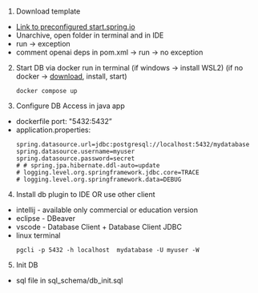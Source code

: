 #

1. Download template

- [Link to preconfigured start.spring.io](https://start.spring.io/#!type=maven-project&language=java&platformVersion=3.3.4&packaging=jar&jvmVersion=21&groupId=ua.cn.stu&artifactId=univer02&name=univer02&description=Spring%20Boot%20project%20for%20university&packageName=ua.cn.stu.univer02&dependencies=native,devtools,docker-compose,modulith,web,data-jdbc,postgresql,spring-ai-vectordb-pgvector,spring-ai-openai,lombok)
- Unarchive, open folder in terminal and in IDE
- run -> exception
- comment openai deps in pom.xml -> run -> no exception

2. Start DB via docker run in terminal
   (if windows -> install WSL2)
   (if no docker → [download](https://docs.rancherdesktop.io/getting-started/installation/), install, start)

   ```
   docker compose up
   ```

3. Configure DB Access in java app

- dockerfile port: "5432:5432”
- application.properties:
  ```
  spring.datasource.url=jdbc:postgresql://localhost:5432/mydatabase
  spring.datasource.username=myuser
  spring.datasource.password=secret
  # # spring.jpa.hibernate.ddl-auto=update
  # logging.level.org.springframework.jdbc.core=TRACE
  # logging.level.org.springframework.data=DEBUG
  ```

4. Install db plugin to IDE OR use other client

- intellij - available only commercial or education version
- eclipse - DBeaver
- vscode - Database Client + Database Client JDBC
- linux terminal
  ```
  pgcli -p 5432 -h localhost  mydatabase -U myuser -W
  ```

5. Init DB

- sql file in sql_schema/db_init.sql
